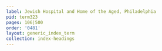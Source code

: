 ```yaml
---
label: Jewish Hospital and Home of the Aged, Philadelphia
pid: term323
pages: 106|500
order: '0481'
layout: generic_index_term
collection: index-headings
---
```

